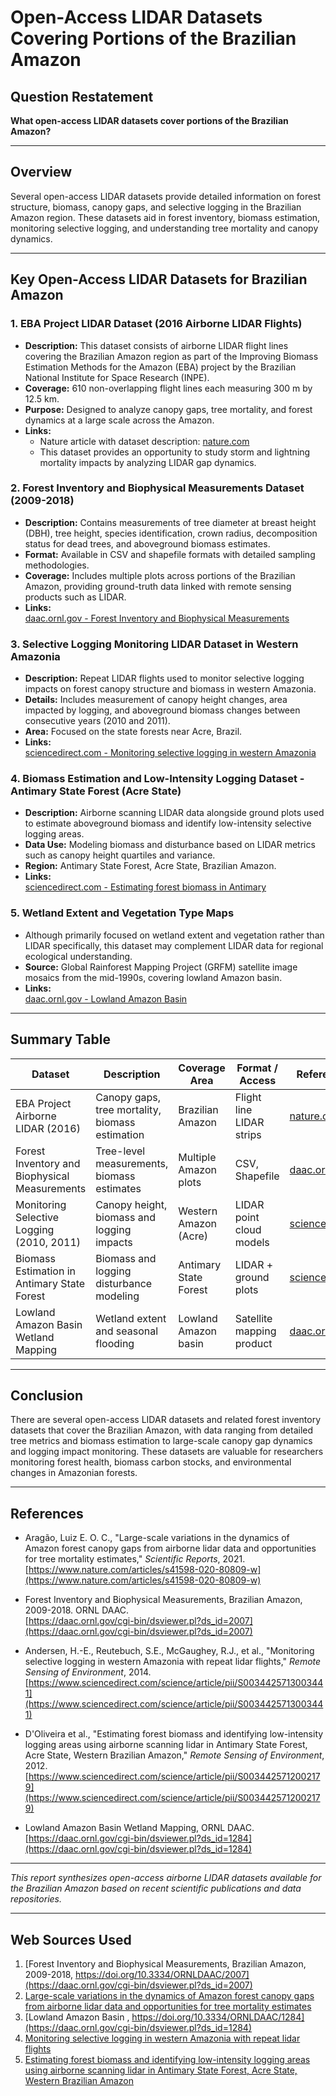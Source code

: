 # Open-Access LIDAR Datasets Covering Portions of the Brazilian Amazon

## Question Restatement

**What open-access LIDAR datasets cover portions of the Brazilian Amazon?**

---

## Overview

Several open-access LIDAR datasets provide detailed information on forest structure, biomass, canopy gaps, and selective logging in the Brazilian Amazon region. These datasets aid in forest inventory, biomass estimation, monitoring selective logging, and understanding tree mortality and canopy dynamics.

---

## Key Open-Access LIDAR Datasets for Brazilian Amazon

### 1. EBA Project LIDAR Dataset (2016 Airborne LIDAR Flights)

- **Description:** This dataset consists of airborne LIDAR flight lines covering the Brazilian Amazon region as part of the Improving Biomass Estimation Methods for the Amazon (EBA) project by the Brazilian National Institute for Space Research (INPE).
- **Coverage:** 610 non-overlapping flight lines each measuring 300 m by 12.5 km.
- **Purpose:** Designed to analyze canopy gaps, tree mortality, and forest dynamics at a large scale across the Amazon.
- **Links:**  
  - Nature article with dataset description: [nature.com](https://www.nature.com/articles/s41598-020-80809-w)  
  - This dataset provides an opportunity to study storm and lightning mortality impacts by analyzing LIDAR gap dynamics.

### 2. Forest Inventory and Biophysical Measurements Dataset (2009-2018)

- **Description:** Contains measurements of tree diameter at breast height (DBH), tree height, species identification, crown radius, decomposition status for dead trees, and aboveground biomass estimates.
- **Format:** Available in CSV and shapefile formats with detailed sampling methodologies.
- **Coverage:** Includes multiple plots across portions of the Brazilian Amazon, providing ground-truth data linked with remote sensing products such as LIDAR.
- **Links:**  
  [daac.ornl.gov - Forest Inventory and Biophysical Measurements](https://daac.ornl.gov/cgi-bin/dsviewer.pl?ds_id=2007)

### 3. Selective Logging Monitoring LIDAR Dataset in Western Amazonia

- **Description:** Repeat LIDAR flights used to monitor selective logging impacts on forest canopy structure and biomass in western Amazonia.
- **Details:** Includes measurement of canopy height changes, area impacted by logging, and aboveground biomass changes between consecutive years (2010 and 2011).
- **Area:** Focused on the state forests near Acre, Brazil.
- **Links:**  
  [sciencedirect.com - Monitoring selective logging in western Amazonia](https://www.sciencedirect.com/science/article/pii/S0034425713003441)

### 4. Biomass Estimation and Low-Intensity Logging Dataset - Antimary State Forest (Acre State)

- **Description:** Airborne scanning LIDAR data alongside ground plots used to estimate aboveground biomass and identify low-intensity selective logging areas.
- **Data Use:** Modeling biomass and disturbance based on LIDAR metrics such as canopy height quartiles and variance.
- **Region:** Antimary State Forest, Acre State, Brazilian Amazon.
- **Links:**  
  [sciencedirect.com - Estimating forest biomass in Antimary](https://www.sciencedirect.com/science/article/pii/S0034425712002179)

### 5. Wetland Extent and Vegetation Type Maps

- Although primarily focused on wetland extent and vegetation rather than LIDAR specifically, this dataset may complement LIDAR data for regional ecological understanding.
- **Source:** Global Rainforest Mapping Project (GRFM) satellite image mosaics from the mid-1990s, covering lowland Amazon basin.
- **Links:**  
  [daac.ornl.gov - Lowland Amazon Basin](https://daac.ornl.gov/cgi-bin/dsviewer.pl?ds_id=1284)

---

## Summary Table

| Dataset                                       | Description                                   | Coverage Area          | Format / Access                | Reference Link                                   |
|-----------------------------------------------|-----------------------------------------------|-----------------------|-------------------------------|--------------------------------------------------|
| EBA Project Airborne LIDAR (2016)             | Canopy gaps, tree mortality, biomass estimation | Brazilian Amazon      | Flight line LIDAR strips       | [nature.com](https://www.nature.com/articles/s41598-020-80809-w) |
| Forest Inventory and Biophysical Measurements | Tree-level measurements, biomass estimates    | Multiple Amazon plots  | CSV, Shapefile                 | [daac.ornl.gov](https://daac.ornl.gov/cgi-bin/dsviewer.pl?ds_id=2007)      |
| Monitoring Selective Logging (2010, 2011)     | Canopy height, biomass and logging impacts    | Western Amazon (Acre)  | LIDAR point cloud models       | [sciencedirect.com](https://www.sciencedirect.com/science/article/pii/S0034425713003441) |
| Biomass Estimation in Antimary State Forest   | Biomass and logging disturbance modeling      | Antimary State Forest  | LIDAR + ground plots           | [sciencedirect.com](https://www.sciencedirect.com/science/article/pii/S0034425712002179) |
| Lowland Amazon Basin Wetland Mapping           | Wetland extent and seasonal flooding          | Lowland Amazon basin   | Satellite mapping product      | [daac.ornl.gov](https://daac.ornl.gov/cgi-bin/dsviewer.pl?ds_id=1284)      |

---

## Conclusion

There are several open-access LIDAR datasets and related forest inventory datasets that cover the Brazilian Amazon, with data ranging from detailed tree metrics and biomass estimation to large-scale canopy gap dynamics and logging impact monitoring. These datasets are valuable for researchers monitoring forest health, biomass carbon stocks, and environmental changes in Amazonian forests.

---

## References

- Aragão, Luiz E. O. C., "Large-scale variations in the dynamics of Amazon forest canopy gaps from airborne lidar data and opportunities for tree mortality estimates," *Scientific Reports*, 2021.  
  [https://www.nature.com/articles/s41598-020-80809-w](https://www.nature.com/articles/s41598-020-80809-w)

- Forest Inventory and Biophysical Measurements, Brazilian Amazon, 2009-2018. ORNL DAAC.  
  [https://daac.ornl.gov/cgi-bin/dsviewer.pl?ds_id=2007](https://daac.ornl.gov/cgi-bin/dsviewer.pl?ds_id=2007)

- Andersen, H.-E., Reutebuch, S.E., McGaughey, R.J., et al., "Monitoring selective logging in western Amazonia with repeat lidar flights," *Remote Sensing of Environment*, 2014.  
  [https://www.sciencedirect.com/science/article/pii/S0034425713003441](https://www.sciencedirect.com/science/article/pii/S0034425713003441)

- D'Oliveira et al., "Estimating forest biomass and identifying low-intensity logging areas using airborne scanning lidar in Antimary State Forest, Acre State, Western Brazilian Amazon," *Remote Sensing of Environment*, 2012.  
  [https://www.sciencedirect.com/science/article/pii/S0034425712002179](https://www.sciencedirect.com/science/article/pii/S0034425712002179)

- Lowland Amazon Basin Wetland Mapping, ORNL DAAC.  
  [https://daac.ornl.gov/cgi-bin/dsviewer.pl?ds_id=1284](https://daac.ornl.gov/cgi-bin/dsviewer.pl?ds_id=1284)

---

*This report synthesizes open-access airborne LIDAR datasets available for the Brazilian Amazon based on recent scientific publications and data repositories.*

---
## Web Sources Used

1. [Forest Inventory and Biophysical Measurements, Brazilian Amazon, 2009-2018, https://doi.org/10.3334/ORNLDAAC/2007](https://daac.ornl.gov/cgi-bin/dsviewer.pl?ds_id=2007)
2. [Large-scale variations in the dynamics of Amazon forest canopy gaps from airborne lidar data and opportunities for tree mortality estimates](https://www.nature.com/articles/s41598-020-80809-w?error=cookies_not_supported&code=41acff0c-cef5-4442-811f-ef777d6bf35a)
3. [Lowland Amazon Basin , https://doi.org/10.3334/ORNLDAAC/1284](https://daac.ornl.gov/cgi-bin/dsviewer.pl?ds_id=1284)
4. [Monitoring selective logging in western Amazonia with repeat lidar flights](https://www.sciencedirect.com/science/article/pii/S0034425713003441)
5. [Estimating forest biomass and identifying low-intensity logging areas using airborne scanning lidar in Antimary State Forest, Acre State, Western Brazilian Amazon](https://www.sciencedirect.com/science/article/pii/S0034425712002179)
